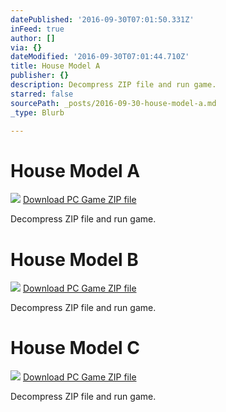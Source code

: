 ```yaml
---
datePublished: '2016-09-30T07:01:50.331Z'
inFeed: true
author: []
via: {}
dateModified: '2016-09-30T07:01:44.710Z'
title: House Model A
publisher: {}
description: Decompress ZIP file and run game.
starred: false
sourcePath: _posts/2016-09-30-house-model-a.md
_type: Blurb

---
```

# House Model A
![](https://the-grid-user-content.s3-us-west-2.amazonaws.com/2ce0ba9c-40ca-44fd-88b0-0238083c1086.jpg)
[Download PC Game ZIP file][0]

Decompress ZIP file and run game.

# House Model B
![](https://the-grid-user-content.s3-us-west-2.amazonaws.com/0ac3fd7f-2f86-4b52-92e8-1d662fc418e5.jpg)
[Download PC Game ZIP file][1]

Decompress ZIP file and run game.

# House Model C
![](https://the-grid-user-content.s3-us-west-2.amazonaws.com/4e36fb78-9d9d-411e-9aa5-110a75eae814.jpg)
[Download PC Game ZIP file][2]

Decompress ZIP file and run game.

[0]: https://s3-us-west-2.amazonaws.com/vrevit/win64/GameMA73A.zip
[1]: https://s3-us-west-2.amazonaws.com/vrevit/win64/GameMA73B.zip
[2]: https://s3-us-west-2.amazonaws.com/vrevit/win64/GameMA73C.zip